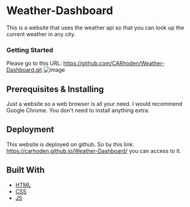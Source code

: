 # Weather-Dashboard

This is a website that uses the weather api so that you can look up the current weather in any city.

### Getting Started 

Please go to this URL: https://github.com/CARhoden/Weather-Dashboard.git
![image](https://github.com/CARhoden/Weather-Dashboard/assets/101947931/e806cff7-9657-47e9-80ad-5ef8845f4c43)
## Prerequisites & Installing

Just a website so a web browser is all your need. I would recommend Google Chrome. You don't need to install anything extra.
 
## Deployment

This website is deployed on github. So by this link: https://carhoden.github.io/Weather-Dashboard/
you can access to it.

## Built With

* [HTML](https://en.wikipedia.org/wiki/HTML)
* [CSS](https://en.wikipedia.org/wiki/Cascading_Style_Sheets)
* [JS](https://en.wikipedia.org/wiki/JavaScript)